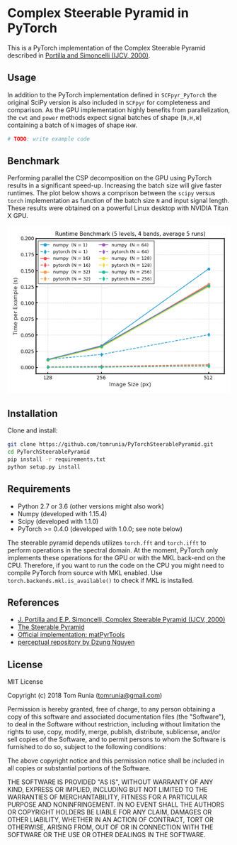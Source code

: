 # Complex Steerable Pyramid in PyTorch

This is a PyTorch implementation of the Complex Steerable Pyramid described in [Portilla and Simoncelli (IJCV, 2000)](http://www.cns.nyu.edu/~lcv/pubs/makeAbs.php?loc=Portilla99). 


## Usage

In addition to the PyTorch implementation defined in `SCFpyr_PyTorch` the original SciPy version is also included in `SCFpyr` for completeness and comparison. As the GPU implementation highly benefits from parallelization, the `cwt` and `power` methods expect signal batches of shape `[N,H,W]` containing a batch of `N` images of shape `HxW`.

```python
# TODO: write example code
```

## Benchmark

Performing parallel the CSP decomposition on the GPU using PyTorch results in a significant speed-up. Increasing the batch size will give faster runtimes. The plot below shows a comprison between the `scipy` versus `torch` implementation as function of the batch size `N` and input signal length. These results were obtained on a powerful Linux desktop with NVIDIA Titan X GPU.

<a href="/assets/runtime_benchmark.pdf"><img src="/assets/runtime_benchmark.png" width="700px" ></a>

## Installation

Clone and install:

```sh
git clone https://github.com/tomrunia/PyTorchSteerablePyramid.git
cd PyTorchSteerablePyramid
pip install -r requirements.txt
python setup.py install
```

## Requirements

- Python 2.7 or 3.6 (other versions might also work)
- Numpy (developed with 1.15.4)
- Scipy (developed with 1.1.0)
- PyTorch >= 0.4.0 (developed with 1.0.0; see note below)

The steerable pyramid depends utilizes `torch.fft` and `torch.ifft` to perform operations in the spectral domain. At the moment, PyTorch only implements these operations for the GPU or with the MKL back-end on the CPU. Therefore, if you want to run the code on the CPU you might need to compile PyTorch from source with MKL enabled. Use `torch.backends.mkl.is_available()` to check if MKL is installed.

## References

- [J. Portilla and E.P. Simoncelli, Complex Steerable Pyramid (IJCV, 2000)](http://www.cns.nyu.edu/pub/eero/portilla99-reprint.pdf)
- [The Steerable Pyramid](http://www.cns.nyu.edu/~eero/steerpyr/)
- [Official implementation: matPyrTools](http://www.cns.nyu.edu/~lcv/software.php)
- [perceptual repository by Dzung Nguyen](https://github.com/andreydung/Steerable-filter)

## License

MIT License

Copyright (c) 2018 Tom Runia (tomrunia@gmail.com)

Permission is hereby granted, free of charge, to any person obtaining a copy
of this software and associated documentation files (the "Software"), to deal
in the Software without restriction, including without limitation the rights
to use, copy, modify, merge, publish, distribute, sublicense, and/or sell
copies of the Software, and to permit persons to whom the Software is
furnished to do so, subject to the following conditions:

The above copyright notice and this permission notice shall be included in all
copies or substantial portions of the Software.

THE SOFTWARE IS PROVIDED "AS IS", WITHOUT WARRANTY OF ANY KIND, EXPRESS OR
IMPLIED, INCLUDING BUT NOT LIMITED TO THE WARRANTIES OF MERCHANTABILITY,
FITNESS FOR A PARTICULAR PURPOSE AND NONINFRINGEMENT. IN NO EVENT SHALL THE
AUTHORS OR COPYRIGHT HOLDERS BE LIABLE FOR ANY CLAIM, DAMAGES OR OTHER
LIABILITY, WHETHER IN AN ACTION OF CONTRACT, TORT OR OTHERWISE, ARISING FROM,
OUT OF OR IN CONNECTION WITH THE SOFTWARE OR THE USE OR OTHER DEALINGS IN THE
SOFTWARE.